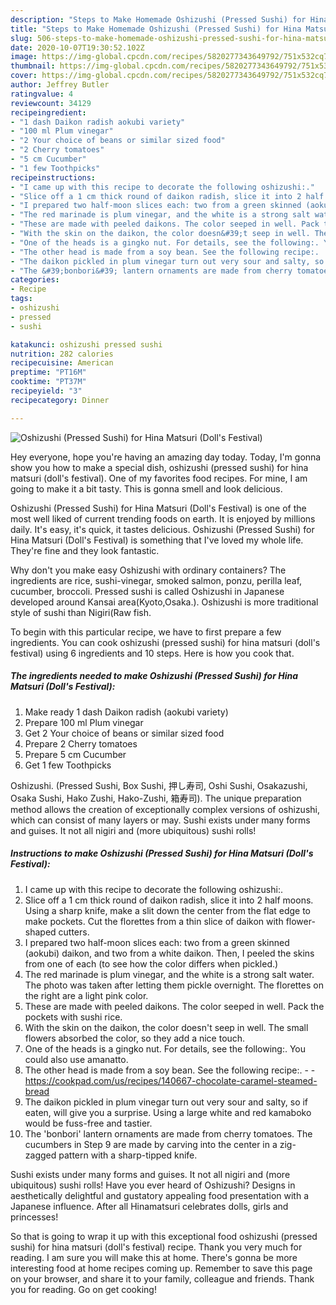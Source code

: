 ```yaml
---
description: "Steps to Make Homemade Oshizushi (Pressed Sushi) for Hina Matsuri (Doll&amp;#39;s Festival)"
title: "Steps to Make Homemade Oshizushi (Pressed Sushi) for Hina Matsuri (Doll&amp;#39;s Festival)"
slug: 506-steps-to-make-homemade-oshizushi-pressed-sushi-for-hina-matsuri-doll-and-39-s-festival
date: 2020-10-07T19:30:52.102Z
image: https://img-global.cpcdn.com/recipes/5820277343649792/751x532cq70/oshizushi-pressed-sushi-for-hina-matsuri-dolls-festival-recipe-main-photo.jpg
thumbnail: https://img-global.cpcdn.com/recipes/5820277343649792/751x532cq70/oshizushi-pressed-sushi-for-hina-matsuri-dolls-festival-recipe-main-photo.jpg
cover: https://img-global.cpcdn.com/recipes/5820277343649792/751x532cq70/oshizushi-pressed-sushi-for-hina-matsuri-dolls-festival-recipe-main-photo.jpg
author: Jeffrey Butler
ratingvalue: 4
reviewcount: 34129
recipeingredient:
- "1 dash Daikon radish aokubi variety"
- "100 ml Plum vinegar"
- "2 Your choice of beans or similar sized food"
- "2 Cherry tomatoes"
- "5 cm Cucumber"
- "1 few Toothpicks"
recipeinstructions:
- "I came up with this recipe to decorate the following oshizushi:."
- "Slice off a 1 cm thick round of daikon radish, slice it into 2 half moons. Using a sharp knife, make a slit down the center from the flat edge to make pockets. Cut the florettes from a thin slice of daikon with flower-shaped cutters."
- "I prepared two half-moon slices each: two from a green skinned (aokubi) daikon, and two from a white daikon. Then, I peeled the skins from one of each (to see how the color differs when pickled.)"
- "The red marinade is plum vinegar, and the white is a strong salt water. The photo was taken after letting them pickle overnight. The florettes on the right are a light pink color."
- "These are made with peeled daikons. The color seeped in well. Pack the pockets with sushi rice."
- "With the skin on the daikon, the color doesn&#39;t seep in well. The small flowers absorbed the color, so they add a nice touch."
- "One of the heads is a gingko nut. For details, see the following:. You could also use amanatto."
- "The other head is made from a soy bean. See the following recipe:.  https://cookpad.com/us/recipes/140667-chocolate-caramel-steamed-bread"
- "The daikon pickled in plum vinegar turn out very sour and salty, so if eaten, will give you a surprise. Using a large white and red kamaboko would be fuss-free and tastier."
- "The &#39;bonbori&#39; lantern ornaments are made from cherry tomatoes. The cucumbers in Step 9 are made by carving into the center in a zig-zagged pattern with a sharp-tipped knife."
categories:
- Recipe
tags:
- oshizushi
- pressed
- sushi

katakunci: oshizushi pressed sushi 
nutrition: 282 calories
recipecuisine: American
preptime: "PT16M"
cooktime: "PT37M"
recipeyield: "3"
recipecategory: Dinner

---
```



![Oshizushi (Pressed Sushi) for Hina Matsuri (Doll&#39;s Festival)](https://img-global.cpcdn.com/recipes/5820277343649792/751x532cq70/oshizushi-pressed-sushi-for-hina-matsuri-dolls-festival-recipe-main-photo.jpg)

Hey everyone, hope you're having an amazing day today. Today, I'm gonna show you how to make a special dish, oshizushi (pressed sushi) for hina matsuri (doll&#39;s festival). One of my favorites food recipes. For mine, I am going to make it a bit tasty. This is gonna smell and look delicious.

Oshizushi (Pressed Sushi) for Hina Matsuri (Doll&#39;s Festival) is one of the most well liked of current trending foods on earth. It is enjoyed by millions daily. It's easy, it's quick, it tastes delicious. Oshizushi (Pressed Sushi) for Hina Matsuri (Doll&#39;s Festival) is something that I've loved my whole life. They're fine and they look fantastic.

Why don&#39;t you make easy Oshizushi with ordinary containers? The ingredients are rice, sushi-vinegar, smoked salmon, ponzu, perilla leaf, cucumber, broccoli. Pressed sushi is called Oshizushi in Japanese developed around Kansai area(Kyoto,Osaka.). Oshizushi is more traditional style of sushi than Nigiri(Raw fish.


To begin with this particular recipe, we have to first prepare a few ingredients. You can cook oshizushi (pressed sushi) for hina matsuri (doll&#39;s festival) using 6 ingredients and 10 steps. Here is how you cook that.

<!--inarticleads1-->

##### The ingredients needed to make Oshizushi (Pressed Sushi) for Hina Matsuri (Doll&#39;s Festival):

1. Make ready 1 dash Daikon radish (aokubi variety)
1. Prepare 100 ml Plum vinegar
1. Get 2 Your choice of beans or similar sized food
1. Prepare 2 Cherry tomatoes
1. Prepare 5 cm Cucumber
1. Get 1 few Toothpicks


Oshizushi. (Pressed Sushi, Box Sushi, 押し寿司, Oshi Sushi, Osakazushi, Osaka Sushi, Hako Zushi, Hako-Zushi, 箱寿司). The unique preparation method allows the creation of exceptionally complex versions of oshizushi, which can consist of many layers or may. Sushi exists under many forms and guises. It not all nigiri and (more ubiquitous) sushi rolls! 

<!--inarticleads2-->

##### Instructions to make Oshizushi (Pressed Sushi) for Hina Matsuri (Doll&#39;s Festival):

1. I came up with this recipe to decorate the following oshizushi:.
1. Slice off a 1 cm thick round of daikon radish, slice it into 2 half moons. Using a sharp knife, make a slit down the center from the flat edge to make pockets. Cut the florettes from a thin slice of daikon with flower-shaped cutters.
1. I prepared two half-moon slices each: two from a green skinned (aokubi) daikon, and two from a white daikon. Then, I peeled the skins from one of each (to see how the color differs when pickled.)
1. The red marinade is plum vinegar, and the white is a strong salt water. The photo was taken after letting them pickle overnight. The florettes on the right are a light pink color.
1. These are made with peeled daikons. The color seeped in well. Pack the pockets with sushi rice.
1. With the skin on the daikon, the color doesn&#39;t seep in well. The small flowers absorbed the color, so they add a nice touch.
1. One of the heads is a gingko nut. For details, see the following:. You could also use amanatto.
1. The other head is made from a soy bean. See the following recipe:. -  - https://cookpad.com/us/recipes/140667-chocolate-caramel-steamed-bread
1. The daikon pickled in plum vinegar turn out very sour and salty, so if eaten, will give you a surprise. Using a large white and red kamaboko would be fuss-free and tastier.
1. The &#39;bonbori&#39; lantern ornaments are made from cherry tomatoes. The cucumbers in Step 9 are made by carving into the center in a zig-zagged pattern with a sharp-tipped knife.


Sushi exists under many forms and guises. It not all nigiri and (more ubiquitous) sushi rolls! Have you ever heard of Oshizushi? Designs in aesthetically delightful and gustatory appealing food presentation with a Japanese influence. After all Hinamatsuri celebrates dolls, girls and princesses! 

So that is going to wrap it up with this exceptional food oshizushi (pressed sushi) for hina matsuri (doll&#39;s festival) recipe. Thank you very much for reading. I am sure you will make this at home. There's gonna be more interesting food at home recipes coming up. Remember to save this page on your browser, and share it to your family, colleague and friends. Thank you for reading. Go on get cooking!
